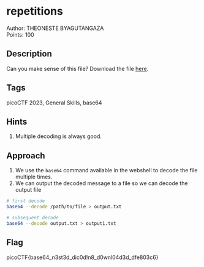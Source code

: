 # repetitions

Author: THEONESTE BYAGUTANGAZA<br>
Points: 100

## Description
Can you make sense of this file?
Download the file [here](https://artifacts.picoctf.net/c/473/enc_flag).

## Tags
picoCTF 2023, General Skills, base64

## Hints
1. Multiple decoding is always good.

## Approach
1. We use the `base64` command available in the webshell to decode the file multiple times.
2. We can output the decoded message to a file so we can decode the output file

```bash
# first decode
base64 --decode /path/to/file > output.txt

# subsequent decode
base64 --decode output.txt > output1.txt
```

## Flag
picoCTF{base64_n3st3d_dic0d!n8_d0wnl04d3d_dfe803c6}